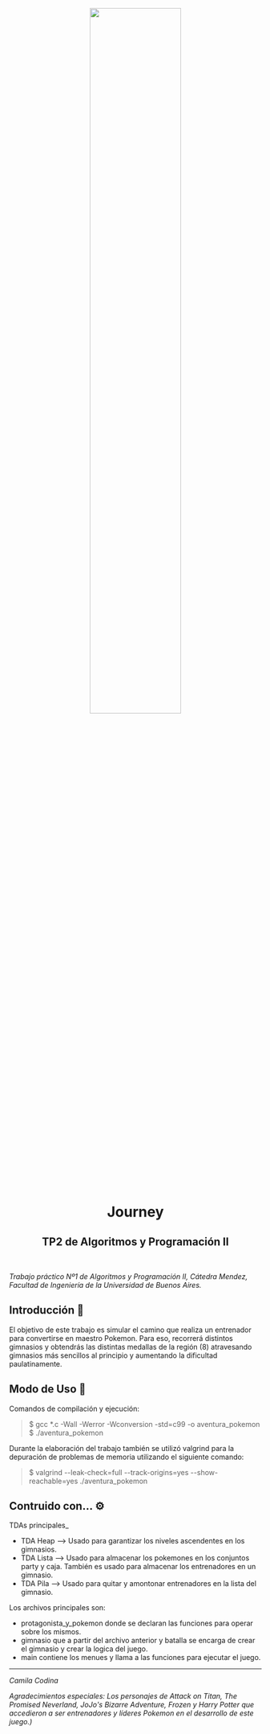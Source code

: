 <p align="center"><img width=60% src="https://upload.wikimedia.org/wikipedia/commons/thumb/9/98/International_Pok%C3%A9mon_logo.svg/800px-International_Pok%C3%A9mon_logo.svg.png"></p>


<h1 align="center">Journey</h1>
<h2 align="center">TP2 de Algoritmos y Programación II</h2><br>


_Trabajo práctico Nº1 de Algoritmos y Programación II, Cátedra Mendez, Facultad de Ingeniería de la Universidad de Buenos Aires._


## Introducción 🚀 

El objetivo de este trabajo es simular el camino que realiza un entrenador para convertirse en maestro Pokemon. Para eso, recorrerá distintos gimnasios y obtendrás las distintas medallas de la región (8) atravesando gimnasios más sencillos al principio y aumentando la dificultad paulatinamente.

## Modo de Uso 📝

Comandos de compilación y ejecución:

> $ gcc *.c -Wall -Werror -Wconversion -std=c99 -o aventura_pokemon                
> $ ./aventura_pokemon 

Durante la elaboración del trabajo también se utilizó valgrind para la depuración de problemas de memoria utilizando el siguiente comando: 

> $ valgrind --leak-check=full --track-origins=yes --show-reachable=yes ./aventura_pokemon 


## Contruido con... ⚙

TDAs principales_
- TDA Heap --> Usado para garantizar los niveles ascendentes en los gimnasios.
- TDA Lista --> Usado para almacenar los pokemones en los conjuntos party y caja. 
                También es usado para almacenar los entrenadores en un gimnasio.
- TDA Pila --> Usado para quitar y amontonar entrenadores en la lista del gimnasio.

Los archivos principales son:

- protagonista_y_pokemon donde se declaran las funciones para operar sobre los mismos.
- gimnasio que a partir del archivo anterior y batalla se encarga de crear el gimnasio y crear la logica del juego.
- main contiene los menues y llama a las funciones para ejecutar el juego.

---

_Camila Codina_

_Agradecimientos especiales:_
_Los personajes de Attack on Titan, The Promised Neverland, JoJo's Bizarre Adventure, Frozen y Harry Potter que accedieron a ser entrenadores y líderes Pokemon en el desarrollo de este juego.)_
